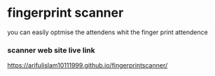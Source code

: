 # fingerprint scanner
you can  easily optmise the attendens whit the finger print attendence 
### scanner web site live link 
https://arifulislam10111999.github.io/fingerprintscanner/

